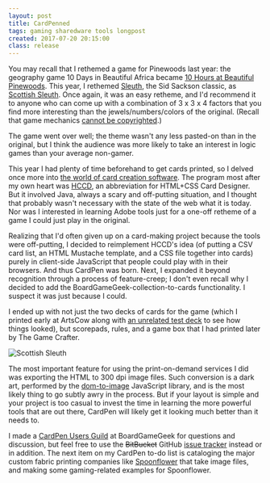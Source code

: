 ```yaml
---
layout: post
title: CardPenned
tags: gaming sharedware tools longpost
created: 2017-07-20 20:15:00
class: release
---
```


You may recall that I rethemed a game for Pinewoods last year: the geography game 10 Days in Beautiful Africa became [10 Hours at Beautiful Pinewoods](/games/10hours/).  This year, I rethemed [Sleuth](https://boardgamegeek.com/boardgame/594/sleuth), the Sid Sackson classic, as [Scottish Sleuth](http://cardpen.mcdemarco.net/doc/examples.html#scottish-sleuth).  Once again, it was an easy retheme, and I'd recommend it to anyone who can come up with a combination of 3 x 3 x 4 factors that you find more interesting than the jewels/numbers/colors of the original.  (Recall that game mechanics [cannot be copyrighted](http://www.copyright.gov/register/tx-games.html).)

The game went over well; the theme wasn't any less pasted-on than in the original, but I think the audience was more likely to take an interest in logic games than your average non-gamer.

This year I had plenty of time beforehand to get cards printed, so I delved once more into [the world of card creation software](http://cardpen.mcdemarco.net/doc/index.html#which).  The program most after my own heart was [HCCD](https://github.com/vaemendis/hccd/), an abbreviation for HTML+CSS Card Designer.  But it involved Java, always a scary and off-putting situation, and I thought that probably wasn't necessary with the state of the web what it is today.  Nor was I interested in learning Adobe tools just for a one-off retheme of a game I could just play in the original.

Realizing that I'd often given up on a card-making project because the tools were off-putting, I decided to reimplement HCCD's idea (of putting a CSV card list, an HTML Mustache template, and a CSS file together into cards) purely in client-side JavaScript that people could play with in their browsers.  And thus CardPen was born.  Next, I expanded it beyond recognition through a process of feature-creep; I don't even recall why I decided to add the BoardGameGeek-collection-to-cards functionality.  I suspect it was just because I could.

I ended up with not just the two decks of cards for the game (which I printed early at ArtsCow along with [an unrelated test deck](http://cardpen.mcdemarco.net/doc/examples.html#xendo) to see how things looked), but scorepads, rules, and a game box that I had printed later by The Game Crafter.

![Scottish Sleuth](http://cardpen.mcdemarco.net/images/ScottishSleuthAll.png)

The most important feature for using the print-on-demand services I did was exporting the HTML to 300 dpi image files.  Such conversion is a dark art, performed by the [dom-to-image](https://github.com/tsayen/dom-to-image/) JavaScript library, and is the most likely thing to go subtly awry in the process.  But if your layout is simple and your project is too casual to invest the time in learning the more powerful tools that are out there, CardPen will likely get it looking much better than it needs to.

I made a [CardPen Users Guild](https://boardgamegeek.com/guild/2983) at BoardGameGeek for questions and discussion, but feel free to use the ~~BitBucket~~ GitHub [issue tracker](https://github.com/mcdemarco/cardpen/issues) instead or in addition.  The next item on my CardPen to-do list is cataloging the major custom fabric printing companies like [Spoonflower](https://www.spoonflower.com/profiles/mcdemarco) that take image files, and making some gaming-related examples for Spoonflower.
